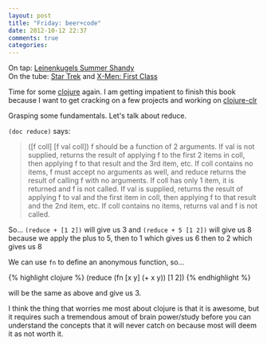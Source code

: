 ```yaml
---
layout: post
title: "Friday: beer+code"
date: 2012-10-12 22:37
comments: true
categories: 
---
```


On tap: [Leinenkugels Summer Shandy](https://www.facebook.com/pages/Leinenkugels-Summer-Shandy/43479912786)  
On the tube: [Star Trek](http://www.imdb.com/title/tt0796366/) and [X-Men: First Class](http://www.imdb.com/title/tt1270798/)

Time for some [clojure](http://clojure.org) again. I am getting impatient to finish this book because I want to get cracking on a few projects
and working on [clojure-clr](http://github.com/clojure/clojure-clr)

Grasping some fundamentals. Let's talk about reduce.

`(doc reduce)` says:

<blockquote>
([f coll] [f val coll])
  f should be a function of 2 arguments. If val is not supplied,
  returns the result of applying f to the first 2 items in coll, then
  applying f to that result and the 3rd item, etc. If coll contains no
  items, f must accept no arguments as well, and reduce returns the
  result of calling f with no arguments.  If coll has only 1 item, it
  is returned and f is not called.  If val is supplied, returns the
  result of applying f to val and the first item in coll, then
  applying f to that result and the 2nd item, etc. If coll contains no
  items, returns val and f is not called.
</blockquote>

So... `(reduce + [1 2])` will give us 3 and `(reduce + 5 [1 2])` will give us 8 because we apply the plus to 5, then to 1 which gives us 6 then to 2 which gives us 8

We can use `fn` to define an anonymous function, so...

{% highlight clojure %}
(reduce (fn [x y] (+ x y)) [1 2])
{% endhighlight %}

will be the same as above and give us 3.

I think the thing that worries me most about clojure is that it is awesome, but it requires such a tremendous amout of brain power/study before you can understand the concepts that it will never catch on because most will deem it as not worth it.

